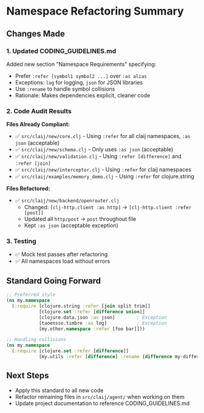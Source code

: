 # Namespace Refactoring Summary

## Changes Made

### 1. Updated CODING_GUIDELINES.md
Added new section "Namespace Requirements" specifying:
- Prefer `:refer [symbol1 symbol2 ...]` over `:as alias`
- Exceptions: `log` for logging, `json` for JSON libraries
- Use `:rename` to handle symbol collisions
- Rationale: Makes dependencies explicit, cleaner code

### 2. Code Audit Results

**Files Already Compliant:**
- ✅ `src/claij/new/core.clj` - Using `:refer` for all claij namespaces, `:as json` (acceptable)
- ✅ `src/claij/new/schema.clj` - Only uses `:as json` (acceptable)
- ✅ `src/claij/new/validation.clj` - Using `:refer [difference]` and `:refer [join]`
- ✅ `src/claij/new/interceptor.clj` - Using `:refer` for claij namespaces
- ✅ `src/claij/examples/memory_demo.clj` - Using `:refer` for clojure.string

**Files Refactored:**
- ✅ `src/claij/new/backend/openrouter.clj`
  - Changed: `[clj-http.client :as http]` → `[clj-http.client :refer [post]]`
  - Updated all `http/post` → `post` throughout file
  - Kept `:as json` (acceptable exception)

### 3. Testing
- ✅ Mock test passes after refactoring
- ✅ All namespaces load without errors

## Standard Going Forward

```clojure
;; Preferred style
(ns my.namespace
  (:require [clojure.string :refer [join split trim]]
            [clojure.set :refer [difference union]]
            [clojure.data.json :as json]        ; Exception
            [taoensso.timbre :as log]           ; Exception
            [my.other.namespace :refer [foo bar]]))

;; Handling collisions
(ns my.namespace
  (:require [clojure.set :refer [difference]]
            [my.utils :refer [difference] :rename {difference my-difference}]))
```

## Next Steps
- Apply this standard to all new code
- Refactor remaining files in `src/claij/agent/` when working on them
- Update project documentation to reference CODING_GUIDELINES.md
